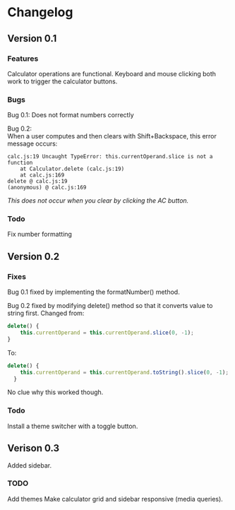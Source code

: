 # Changelog
## Version 0.1
### Features
Calculator operations are functional.
Keyboard and mouse clicking both work to trigger the calculator buttons.

### Bugs
Bug 0.1: 
Does not format numbers correctly

Bug 0.2:  
When a user computes and then clears with Shift+Backspace, this error message occurs:

```
calc.js:19 Uncaught TypeError: this.currentOperand.slice is not a function
    at Calculator.delete (calc.js:19)
    at calc.js:169
delete @ calc.js:19
(anonymous) @ calc.js:169
```

*This does not occur when you clear by clicking the AC button.*

### Todo
Fix number formatting

## Version 0.2
### Fixes
Bug 0.1 fixed by implementing the formatNumber() method.

Bug 0.2 fixed by modifying delete() method so that it converts value to string first. 
Changed from:
```js
delete() {
    this.currentOperand = this.currentOperand.slice(0, -1);
}
```
To:
```js
delete() {
    this.currentOperand = this.currentOperand.toString().slice(0, -1);
  }
```
No clue why this worked though.

### Todo
Install a theme switcher with a toggle button.

## Verison 0.3
Added sidebar.

### TODO
Add themes
Make calculator grid and sidebar responsive (media queries). 